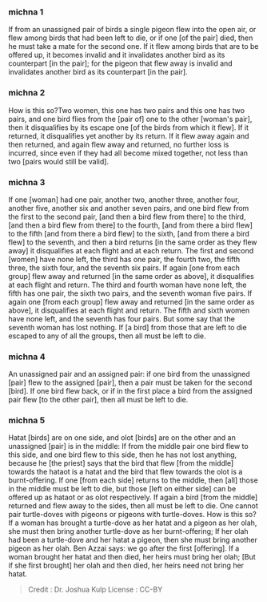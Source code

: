 
### michna 1
If from an unassigned pair of birds a single pigeon flew into the open air, or flew among birds that had been left to die, or if one [of the pair] died, then he must take a mate for the second one. If it flew among birds that are to be offered up,  it becomes invalid  and it invalidates another bird as its counterpart [in the pair];  for the pigeon that flew away is invalid and invalidates another bird as its counterpart [in the pair].

### michna 2
How is this so?Two women, this one has two pairs and this one has two pairs, and one bird flies from the [pair of] one to the other [woman's pair], then it disqualifies by its escape one [of the birds from which it flew]. If it returned, it disqualifies yet another by its return. If it flew away again and then returned, and again flew away and returned, no further loss is incurred,  since even if they had all become mixed together, not less than two [pairs would still be valid].

### michna 3
If one [woman] had one pair, another two, another three, another four, another five, another six and another seven pairs,  and one bird flew from the first to the second pair, [and then a bird flew from there] to the third, [and then a bird flew from there] to the fourth, [and from there a bird flew] to the fifth [and from there a bird flew] to the sixth, [and from there a bird flew] to the seventh, and then a bird returns [in the same order as they flew away] it disqualifies at each flight and at each return. The first and second [women] have none left, the third has one pair, the fourth two, the fifth three, the sixth four, and the seventh six pairs. If again [one from each group] flew away and returned [in the same order as above], it disqualifies at each flight and return. The third and fourth woman have none left, the fifth has one pair, the sixth two pairs, and the seventh woman five pairs. If again one [from each group] flew away and returned [in the same order as above], it disqualifies at each flight and return. The fifth and sixth women have none left, and the seventh has four pairs. But some say that the seventh woman has lost nothing. If [a bird] from those that are left to die escaped to any of all the groups, then all must be left to die.

### michna 4
An unassigned pair and an assigned pair:  if one bird from the unassigned [pair] flew to the assigned [pair], then a pair must be taken for the second [bird]. If one bird flew back,  or if in the first place a bird from the assigned pair flew [to the other pair], then all must be left to die.

### michna 5
Hatat [birds] are on one side, and olot [birds] are on the other and an unassigned [pair] is in the middle: If from the middle pair one bird flew to this side, and one bird flew to this side, then he has not lost anything, because he [the priest] says that the bird that flew [from the middle] towards the hataot is a hatat and the bird that flew towards the olot is a burnt-offering. If one [from each side] returns to the middle, then [all] those in the middle must be left to die, but those [left on either side] can be offered up as hataot or as olot respectively. If again a bird [from the middle] returned and flew away to the sides,  then all must be left to die. One cannot pair turtle-doves with pigeons or pigeons with turtle-doves.  How is this so? If a woman has brought a turtle-dove as her hatat and a pigeon as her olah, she must then bring another turtle-dove as her burnt-offering; If her olah had been a turtle-dove and her hatat a pigeon, then she must bring another pigeon as her olah. Ben Azzai says: we go after the first [offering]. If a woman brought her hatat and then died, her heirs must bring her olah; [But if she first brought] her olah and then died, her heirs need not bring her hatat.

>Credit : Dr. Joshua Kulp
>License : CC-BY
